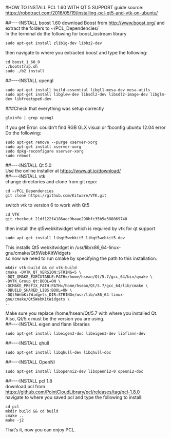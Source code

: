 #HOW TO INSTALL PCL 1.60 WITH QT 5 SUPPORT
guide source: https://robotract.com/2016/05/19/installing-pcl-qt5-and-vtk-on-ubuntu/   

##----INSTALL boost 1.60
download Boost from http://www.boost.org/ and extract the folders to ~/PCL_Dependencies/   
In the terminal do the following for boost_iostream library   
```
sudo apt-get install zlib1g-dev libbz2-dev
```
then navigate to where you extracted boost and type the following:   
```
cd boost_1_60_0
./bootstrap.sh
sudo ./b2 install
```
##----INSTALL opengl   
```
sudo apt-get install build-essential libgl1-mesa-dev mesa-utils
sudo apt-get install libglew-dev libsdl2-dev libsdl2-image-dev libglm-dev libfreetype6-dev
```
###Check that everything was setup correctly 
```
glxinfo | grep opengl
```
if you get Error: couldn't find RGB GLX visual or fbconfig ubuntu 12.04 error   
Do the following:   
```
sudo apt-get remove --purge xserver-xorg
sudo apt-get install xserver-xorg
sudo dpkg-reconfigure xserver-xorg
sudo reboot
```
##----INSTALL Qt 5.0   
Use the online installer at https://www.qt.io/download/   
##----INSTALL vtk   
change directories and clone from git repo:   
```
cd ~/PCL_Dependencies
git clone https://github.com/Kitware/VTK.git
```
switch vtk to version 6 to work with Qt5   
```
cd VTK
git checkout 21df122f4186aec9baae298bfc35b5a380869748
```
then install the qt5webkitwidget which is required by vtk for qt support   
```
sudo apt-get install libqt5webkit5 libqt5webkit5-dev
```
This installs Qt5 webkitwidget in /usr/lib/x86_64-linux-gnu/cmake/Qt5WebKitWidgets   
so now we need to run cmake by specifying the path to this installation.   
```
mkdir vtk-build && cd vtk-build
cmake -DVTK_QT_VERSION:STRING=5 \
-DQT_QMAKE_EXECUTABLE:PATH=/home/hsean/Qt/5.7/gcc_64/bin/qmake \
-DVTK_Group_Qt:BOOL=ON \
-DCMAKE_PREFIX_PATH:PATH=/home/hsean/Qt/5.7/gcc_64/lib/cmake \
-DBUILD_SHARED_LIBS:BOOL=ON \
-DQt5WebKitWidgets_DIR:STRING=/usr/lib/x86_64-linux-gnu/cmake/Qt5WebKitWidgets \
.. 
```
Make sure you replace /home/hsean/Qt/5.7 with where you installed Qt.   
Also, Qt/5.x must be the version you are using.   
##----INSTALL eigen and flann libraries   
```
sudo apt-get install libeigen3-doc libeigen3-dev libflann-dev
```
##----INSTALL qhull   
```
sudo apt-get install libqhull-dev libqhull-doc
```
##----INSTALL OpenNI   
```
sudo apt-get install libopenni2-dev libopenni2-0 openni2-doc
```
##----INSTALL pcl 1.8   
download pcl from https://github.com/PointCloudLibrary/pcl/releases/tag/pcl-1.8.0   
navigate to where you saved pcl and type the following to install:   
```
cd pcl
mkdir build && cd build
cmake ..
make -j2
```
That’s it, now you can enjoy PCL.   
